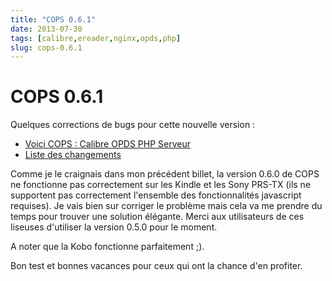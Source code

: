 ```yaml
---
title: "COPS 0.6.1"
date: 2013-07-30
tags: [calibre,ereader,nginx,opds,php]
slug: cops-0.6.1
---
```

# COPS 0.6.1

Quelques corrections de bugs pour cette nouvelle version :

* [Voici COPS : Calibre OPDS PHP Serveur](/fr/projects/calibre-opds-php-server)
* [Liste des changements](https://github.com/seblucas/cops/blob/master/CHANGELOG)

Comme je le craignais dans mon précédent billet, la version 0.6.0 de COPS ne fonctionne pas correctement sur les Kindle et les Sony PRS-TX (ils ne supportent pas correctement l'ensemble des fonctionnalités javascript requises). Je vais bien sur corriger le problème mais cela va me prendre du temps pour trouver une solution élégante. Merci aux utilisateurs de ces liseuses d'utiliser la version 0.5.0 pour le moment.

A noter que la Kobo fonctionne parfaitement ;).

Bon test et bonnes vacances pour ceux qui ont la chance d'en profiter.

